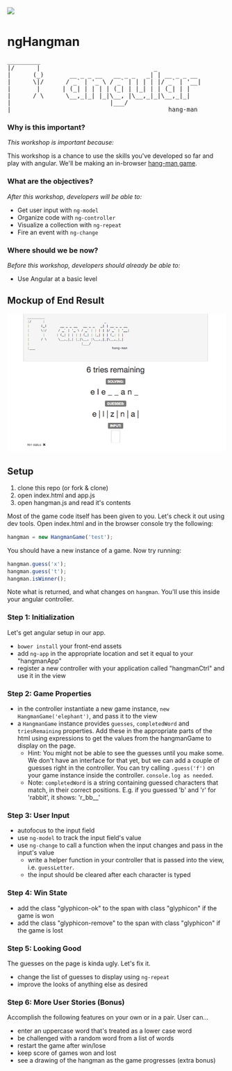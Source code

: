 <!---
  market: SF,
  credit: https://github.com/SF-WDI-LABS/angular_hangman_lab
-->

# <img src="https://cloud.githubusercontent.com/assets/7833470/10899314/63829980-8188-11e5-8cdd-4ded5bcb6e36.png" height="60"> 

# ngHangman

<pre>
_________
|/      |                               _
|      (_)       __ _ _ __   __ _ _   _| | __ _ _ __
|      \|/      / _` | '_ \ / _` | | | | |/ _` | '__|
|       |      | (_| | | | | (_| | |_| | | (_| | |
|      / \      \__,_|_| |_|\__, |\__,_|_|\__,_|_|
|                           |___/
|___                                        hang-man
</pre>

### Why is this important?
<!-- framing the "why" in big-picture/real world examples -->
*This workshop is important because:*

This workshop is a chance to use the skills you've developed so far and play with angular. We'll be making an in-browser [hang-man game](https://en.wikipedia.org/wiki/Hangman_(game)).

### What are the objectives?
<!-- specific/measurable goal for students to achieve -->
*After this workshop, developers will be able to:*

 * Get user input with `ng-model`
 * Organize code with `ng-controller`
 * Visualize a collection with `ng-repeat`
 * Fire an event with `ng-change`

### Where should we be now?
<!-- call out the skills that are prerequisites -->
*Before this workshop, developers should already be able to:*

* Use Angular at a basic level

## Mockup of End Result

![screenshot](./imgs/sample-solution.png)

## Setup

1. clone this repo (or fork & clone)
1. open index.html and app.js
1. open hangman.js and read it's contents

Most of the game code itself has been given to you.  Let's check it out using dev tools.
Open index.html and in the browser console try the following:

```js
hangman = new HangmanGame('test');
```
You should have a new instance of a game. Now try running:

```js
hangman.guess('x');
hangman.guess('t');
hangman.isWinner();
```

Note what is returned, and what changes on `hangman`.  You'll use this inside your angular controller.


### Step 1: Initialization
Let's get angular setup in our app.

* `bower install` your front-end assets
* add `ng-app` in the appropriate location and set it equal to your "hangmanApp"
* register a new controller with your application called "hangmanCtrl" and use it in the view

### Step 2: Game Properties

* in the controller instantiate a new game instance, `new HangmanGame('elephant')`, and pass it to the view
* a `HangmanGame` instance provides `guesses`, `completedWord` and `triesRemaining` properties.
Add these in the appropriate parts of the html using expressions to get the values from the hangmanGame to display on the page.
  * Hint: You might not be able to see the guesses until you make some.  We don't have
  an interface for that yet, but we can add a couple of guesses right in the controller. You can try calling `.guess('f')` on your game instance inside the controller.  `console.log as needed`.
  * Note: `completedWord` is a string containing guessed characters that match, in their
    correct positions.  E.g. if you guessed 'b' and 'r' for 'rabbit', it shows: 'r_bb__'


### Step 3: User Input

* autofocus to the input field
* use `ng-model` to track the input field's value
* use `ng-change` to call a function when the input changes and pass in the input's value
  * write a helper function in your controller that is passed into the view, i.e. `guessLetter`.
  * the input should be cleared after each character is typed

### Step 4: Win State

* add the class "glyphicon-ok" to the span with class "glyphicon" if the game is won
* add the class "glyphicon-remove" to the span with class "glyphicon" if the game is lost

### Step 5: Looking Good

The guesses on the page is kinda ugly. Let's fix it.

* change the list of guesses to display using `ng-repeat`
* improve the looks of anything else as desired

### Step 6: More User Stories (Bonus)

Accomplish the following features on your own or in a pair. User can...

* enter an uppercase word that's treated as a lower case word
* be challenged with a random word from a list of words
* restart the game after win/lose
* keep score of games won and lost
* see a drawing of the hangman as the game progresses (extra bonus)

